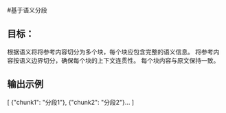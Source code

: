 #基于语义分段
## 目标：
根据语义将将参考内容切分为多个块，每个块应包含完整的语义信息。
将参考内容按语义边界切分，确保每个块的上下文连贯性。
每个块内容与原文保持一致。

## 输出示例
[
{"chunk1": "分段1"},
{"chunk2": "分段2"}...
]